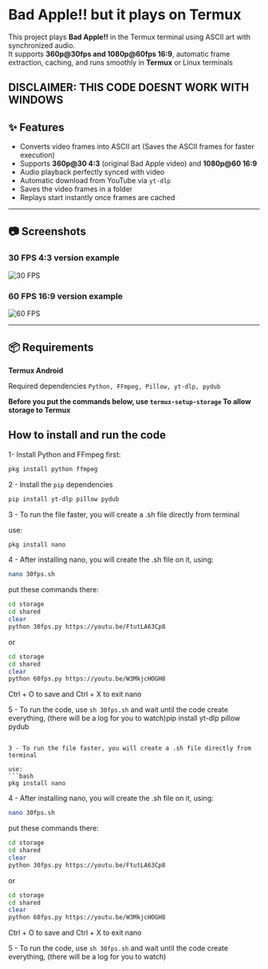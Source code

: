 # Bad Apple!! but it plays on Termux

This project plays **Bad Apple!!** in the Termux terminal using ASCII art with synchronized audio.  
It supports **360p@30fps and 1080p@60fps 16:9**, automatic frame extraction, caching, and runs smoothly in **Termux** or Linux terminals

DISCLAIMER: **THIS CODE DOESNT WORK WITH WINDOWS**
---

## ✨ Features
- Converts video frames into ASCII art (Saves the ASCII frames for faster execution)  
- Supports **360p@30 4:3** (original Bad Apple video) and **1080p@60 16:9** 
- Audio playback perfectly synced with video  
- Automatic download from YouTube via `yt-dlp`
- Saves the video frames in a folder 
- Replays start instantly once frames are cached  

---

## 📷 Screenshots

### 30 FPS 4:3 version example
![30 FPS](main/assets/example.png)

### 60 FPS 16:9 version example
![60 FPS](main/assets/example2.png)


---

## 📦 Requirements
**Termux Android**

Required dependencies `Python, FFmpeg, Pillow, yt-dlp, pydub`


**Before you put the commands below, use `termux-setup-storage` To allow storage to Termux**


## How to install and run the code

1- Install Python and FFmpeg first:
```bash
pkg install python ffmpeg
```
2 - Install the `pip` dependencies
```bash
pip install yt-dlp pillow pydub
```

3 - To run the file faster, you will create a .sh file directly from terminal

use:
```bash
pkg install nano
```

4 - After installing nano, you will create the .sh file on it, using:

```bash
nano 30fps.sh
```
put these commands there:

```bash
cd storage
cd shared
clear
python 30fps.py https://youtu.be/FtutLA63Cp8
```
or

```bash
cd storage
cd shared
clear
python 60fps.py https://youtu.be/W3MkjcHOGH8
```
Ctrl + O to save and Ctrl + X to exit nano

5 - To run the code, use `sh 30fps.sh` and wait until the code create everything, (there will be a log for you to watch)pip install yt-dlp pillow pydub
```

3 - To run the file faster, you will create a .sh file directly from terminal

use:
```bash
pkg install nano
```

4 - After installing nano, you will create the .sh file on it, using:

```bash
nano 30fps.sh
```
put these commands there:

```bash
cd storage
cd shared
clear
python 30fps.py https://youtu.be/FtutLA63Cp8
```
or

```bash
cd storage
cd shared
clear
python 60fps.py https://youtu.be/W3MkjcHOGH8
```
Ctrl + O to save and Ctrl + X to exit nano

5 - To run the code, use `sh 30fps.sh` and wait until the code create everything, (there will be a log for you to watch)
